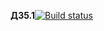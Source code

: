 **ДЗ5.1**[![Build status](https://ci.appveyor.com/api/projects/status/2k89wi5272tch985?svg=true)](https://ci.appveyor.com/project/mkbarbara/homework5-1-gradle)
